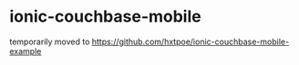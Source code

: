 ionic-couchbase-mobile
======================
temporarily moved to https://github.com/hxtpoe/ionic-couchbase-mobile-example
